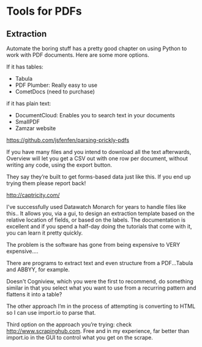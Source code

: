 # Tools for PDFs

## Extraction



Automate the boring stuff has a pretty good chapter on using Python to work with PDF documents. Here are some more options. 

If it has tables:
* Tabula
* PDF Plumber: Really easy to use
* CometDocs (need to purchase)

if it has plain text:
* DocumentCloud: Enables you to search text in your documents
* SmallPDF
* Zamzar website 

https://github.com/jsfenfen/parsing-prickly-pdfs

If you have many files and you intend to download all the text afterwards, Overview will let you get a CSV out with one row per document, without writing any code, using the export button.


They say they’re built to get forms-based data just like this. If you end up trying them please report back!
 
http://captricity.com/


I've successfully used Datawatch Monarch for years to handle files like this.. It allows you, via a gui, to design an extraction template based on the relative location of fields, or based on the labels. The documentation is excellent and if you spend a half-day doing the tutorials that come with it, you can learn it pretty quickly.

The problem is the software has gone from being expensive to VERY expensive....


There are programs to extract text and even structure from a PDF...Tabula and ABBYY, for example.


Doesn't Cogniview, which you were the first to recommend, do something similar in that you select what you want to use from a recurring pattern and flattens it into a table? 


The other approach I’m in the process of attempting is converting to HTML so I can use import.io to parse that.

Third option on the approach you’re trying: check http://www.scrapinghub.com. Free and in my experience, far better than import.io in the GUI to control what you get on the scrape.


